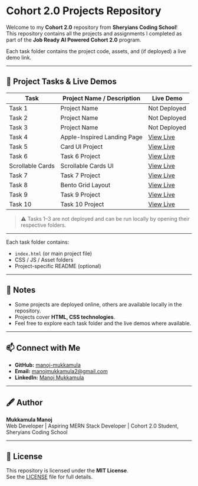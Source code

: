 # Cohort 2.0 Projects Repository

Welcome to my **Cohort 2.0** repository from **Sheryians Coding School**!  
This repository contains all the projects and assignments I completed as part of the **Job Ready AI Powered Cohort 2.0** program.

Each task folder contains the project code, assets, and (if deployed) a live demo link.

---

## 🚀 Project Tasks & Live Demos

| Task | Project Name / Description | Live Demo |
|------|---------------------------|-----------|
| Task 1 | Project Name | Not Deployed |
| Task 2 | Project Name | Not Deployed |
| Task 3 | Project Name | Not Deployed |
| Task 4 | Apple-Inspired Landing Page | [View Live](https://apple-theta-amber.vercel.app/) |
| Task 5 | Card UI Project | [View Live](https://cards-six-pied.vercel.app/) |
| Task 6 | Task 6 Project | [View Live](https://manojcohort20task6.vercel.app/) |
| Scrollable Cards | Scrollable Cards UI | [View Live](https://manojscrollablecards.vercel.app/) |
| Task 7 | Task 7 Project | [View Live](https://manoj-task-7.vercel.app/) |
| Task 8 | Bento Grid Layout | [View Live](https://manoj-bentogrid-task8.vercel.app/) |
| Task 9 | Task 9 Project | [View Live](https://manoj-task9-scss.vercel.app/) |
| Task 10 | Task 10 Project | [View Live](https://manoj-task10.vercel.app/) |

> ⚠️ Tasks 1–3 are not deployed and can be run locally by opening their respective folders.

---

Each task folder contains:

- `index.html` (or main project file)  
- CSS / JS / Asset folders  
- Project-specific README (optional)  

---

## 📌 Notes

- Some projects are deployed online, others are available locally in the repository.  
- Projects cover **HTML, CSS technologies**.  
- Feel free to explore each task folder and the live demos where available.  

---

## 📫 Connect with Me

- **GitHub:** [manoj-mukkamula](https://github.com/manoj-mukkamula)  
- **Email:** manojmukkamula2@gmail.com  
- **LinkedIn:** [Manoj Mukkamula](https://www.linkedin.com/in/manoj-mukkamula-baa58a2a7/)  

---

## 🖋 Author

**Mukkamula Manoj**  
Web Developer | Aspiring MERN Stack Developer | Cohort 2.0 Student, Sheryians Coding School

---

## 📄 License

This repository is licensed under the **MIT License**.  
See the [LICENSE](LICENSE) file for full details.
